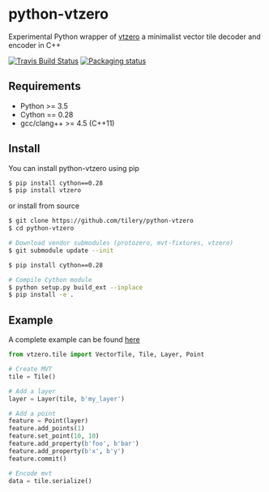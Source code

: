 # python-vtzero

Experimental Python wrapper of [vtzero](https://github.com/mapbox/vtzero) a minimalist vector tile decoder and encoder in C++

[![Travis Build Status](https://travis-ci.org/tilery/python-vtzero.svg?branch=master)](https://travis-ci.org/tilery/python-vtzero)
[![Packaging status](https://badge.fury.io/py/python-vtzero.svg)](https://badge.fury.io/py/python-vtzero)

## Requirements

- Python >= 3.5
- Cython == 0.28
- gcc/clang++ >= 4.5 (C++11)

## Install 

You can install python-vtzero using pip

```bash
$ pip install cython==0.28
$ pip install vtzero
```

or install from source

```bash
$ git clone https://github.com/tilery/python-vtzero
$ cd python-vtzero

# Download vendor submodules (protozero, mvt-fixtures, vtzero)
$ git submodule update --init

$ pip install cython==0.28

# Compile Cython module
$ python setup.py build_ext --inplace
$ pip install -e .
```

## Example

A complete example can be found [here](example/__init__.py)

```python
from vtzero.tile import VectorTile, Tile, Layer, Point

# Create MVT
tile = Tile()

# Add a layer
layer = Layer(tile, b'my_layer')

# Add a point
feature = Point(layer)
feature.add_points(1)
feature.set_point(10, 10)
feature.add_property(b'foo', b'bar')
feature.add_property(b'x', b'y')
feature.commit()

# Encode mvt
data = tile.serialize()
```